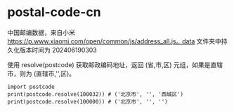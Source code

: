# postal-code-cn

中国邮编数据，来自小米 https://p.www.xiaomi.com/open/common/js/address_all.js。data 文件夹中持久化版本时间为 202406190303

使用 resolve(postcode) 获取邮政编码地址，返回 (省,市,区) 元组，如果是直辖市，则为 (直辖市,'',区)。

```
import postcode
print(postcode.resolve(100032)) # ('北京市', '', '西城区')
print(postcode.resolve(100000)) # ('北京市', '', '')
```